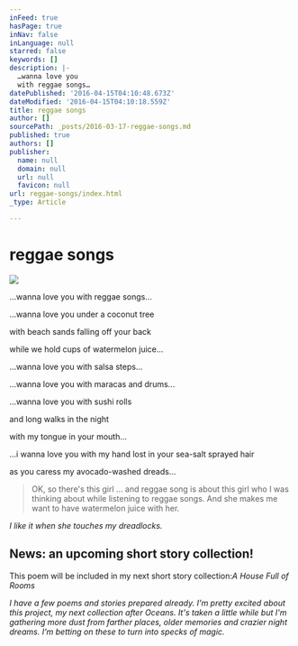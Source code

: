 ```yaml
---
inFeed: true
hasPage: true
inNav: false
inLanguage: null
starred: false
keywords: []
description: |-
  …wanna love you
  with reggae songs…
datePublished: '2016-04-15T04:10:48.673Z'
dateModified: '2016-04-15T04:10:18.559Z'
title: reggae songs
author: []
sourcePath: _posts/2016-03-17-reggae-songs.md
published: true
authors: []
publisher:
  name: null
  domain: null
  url: null
  favicon: null
url: reggae-songs/index.html
_type: Article

---
```

# reggae songs
![](https://the-grid-user-content.s3-us-west-2.amazonaws.com/8eb4120a-59ae-48a1-a8af-e714c6dd307f.jpg)

...wanna love you
with reggae songs...

...wanna love
you under a coconut tree

with beach
sands falling off your back

while we
hold cups of watermelon juice...

...wanna love
you with salsa steps...

...wanna love
you with maracas and drums...

...wanna love
you with sushi rolls

and long
walks in the night

with my
tongue in your mouth...

...i wanna
love you with my hand lost in your sea-salt sprayed hair

as you
caress my avocado-washed dreads...

> OK, so there's this girl ... and reggae song is about this girl who I was thinking about while listening to reggae songs. And she makes me want to have watermelon juice with her. 

_I like it when she touches my dreadlocks._

## News: an upcoming short story collection!

This poem will be included in my next short story collection:_A House Full of Rooms_

_I have a few poems and stories prepared already. I'm pretty excited about this project, my next collection after Oceans. It's taken a little while but I'm gathering more dust from farther places, older memories and crazier night dreams. I'm betting on these to turn into specks of magic._